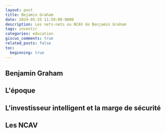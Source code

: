 ```yaml
---
layout: post
title: Bejamin Graham
date: 2024-05-25 11:59:00-0000
description: Les nets-nets ou NCAV de Benjamin Graham
tags: investir
categories: education
giscus_comments: true
related_posts: false
toc:
  beginning: true
---
```


## Benjamin Graham

## L'époque

## L'investisseur intelligent et la marge de sécurité

## Les NCAV



